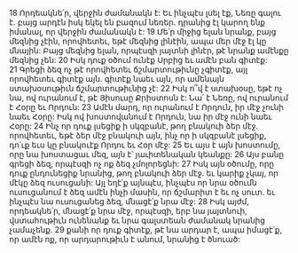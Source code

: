 18 Որդեակնե՛ր, վերջին ժամանակն է: Եւ ինչպէս լսել էք, Նեռը գալու է. բայց արդէն իսկ եկել են բազում նեռեր. դրանից էլ կարող ենք իմանալ, որ վերջին ժամանակն է: 19 Մե՛ր միջից ելան նրանք, բայց մեզնից չէին, որովհետեւ, եթէ մեզնից լինէին, ապա մեր մէջ էլ կը մնային: Բայց մեզնից ելան, որպէսզի յայտնի լինէր, թէ նրանք ամէնքը մեզնից չեն: 20 Իսկ դուք օծում ունէք Սրբից եւ ամէն բան գիտէք: 21 Գրեցի ձեզ ոչ թէ որովհետեւ ճշմարտութիւնը չգիտէք, այլ որովհետեւ գիտէք այն. գիտէք նաեւ այն, որ ամենայն ստախօսութիւն ճշմարտութիւնից չէ: 22 Իսկ ո՞վ է ստախօսը, եթէ ոչ նա, ով ուրանում է, թէ Յիսուսը Քրիստոսն է: Նա՛ է Նեռը, ով ուրանում է Հօրը եւ Որդուն: 23 Ամէն մարդ, որ ուրանում է Որդուն, իր մէջ չունի նաեւ Հօրը: Իսկ ով խոստովանում է Որդուն, նա իր մէջ ունի նաեւ Հօրը: 24 Ինչ որ դուք լսեցիք ի սկզբանէ, թող բնակուի ձեր մէջ. որովհետեւ, եթէ ձեր մէջ բնակուի այն, ինչ որ ի սկզբանէ լսեցիք, դո՛ւք եւս կը բնակուէք Որդու եւ Հօր մէջ: 25 Եւ այս է այն խոստումը, որը նա խոստացաւ մեզ, այն է՝ յաւիտենական կեանքը:
26 Այս բանը գրեցի ձեզ, որպէսզի ոչ ոք ձեզ չմոլորեցնի: 27 Իսկ այն օծումը, որը դուք ընդունեցիք նրանից, թող բնակուի ձեր մէջ. եւ կարիք չկայ, որ մէկը ձեզ ուսուցանի: Այլ եղէ՛ք այնպէս, ինչպէս որ նրա օծումն ուսուցանում է ձեզ ամէն ինչի մասին, որ ճշմարիտ է եւ ոչ սուտ. եւ ինչպէս նա ուսուցանեց ձեզ, մնացէ՛ք նրա մէջ:
28 Իսկ այժմ, որդեակնե՛ր, մնացէ՛ք նրա մէջ, որպէսզի, երբ նա յայտնուի, վստահութիւն ունենանք եւ նրա գալստեան ժամանակ նրանից չամաչենք. 29 քանի որ դուք գիտէք, թէ նա արդար է, ապա իմացէ՛ք, որ ամէն ոք, որ արդարութիւն է անում, նրանից է ծնուած:
